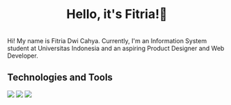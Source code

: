 <div align = "center" >
  <h1> Hello, it's Fitria!👋 </h1>
</div>
<br>
Hi! My name is Fitria Dwi Cahya. Currently, I'm an Information System student at Universitas Indonesia and an aspiring Product Designer and Web Developer.
 
## Technologies and Tools
![](https://img.shields.io/badge/Editor-VS_Code-informational?style=flat&logo=visual-studio-code&logoColor=white&color=11324D)
![](https://img.shields.io/badge/Code-Python-informational?style=flat&logo=python&logoColor=white&color=2bbc8a)
![](https://img.shields.io/badge/Code-JavaScript-informational?style=flat&logo=javascript&logoColor=white&color=2bbc8a)
